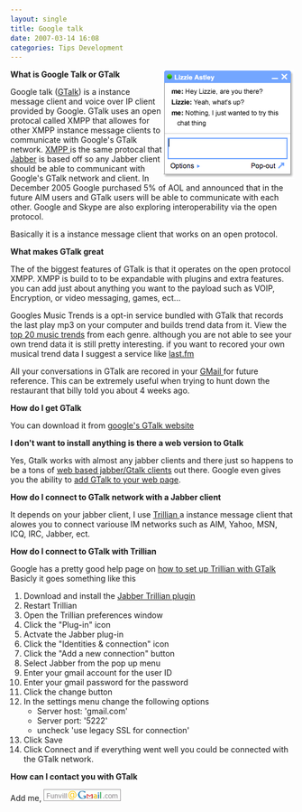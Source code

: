 ```yaml
---
layout: single
title: Google talk 
date: 2007-03-14 16:08
categories: Tips Development
---
```

<a href="/public/uploads/2007/03/chat_popout.png" title="GTalk pop up"><img src="/public/uploads/2007/03/chat_popout.png" alt="GTalk pop up" align="right" /></a>

<strong>What is Google Talk or GTalk </strong>

Google talk (<a href="http://www.google.com/talk/">GTalk</a>) is a instance message client and voice over IP client provided by Google. GTalk uses an open protocal called XMPP that allowes for other XMPP instance message clients to communicate with Google's GTalk network. <a href="http://www.xmpp.org/">XMPP  </a>is the same protocal that <a href="http://en.wikipedia.org/wiki/Jabber">Jabber</a> is based off so any Jabber client should be able to communicant with Google's GTalk network and client. In December 2005 Google purchased 5% of AOL and announced that in the future AIM users and GTalk users will be able to communicate with each other. Google and Skype are also exploring interoperability via the open protocol.

Basically it is a instance message client that works on an open protocol.

<strong>What makes GTalk great</strong>

The of the biggest features of GTalk is that it operates on the open protocol XMPP. XMPP is build to to be expandable with plugins and extra features.  you can add just about anything you want to the payload such as VOIP, Encryption, or video messaging, games, ect...

Googles Music Trends is a opt-in service bundled with GTalk that records the last play mp3 on your computer and builds trend data from it.  View the <a href="http://www.google.com/trends/music">top 20 music trends</a> from each genre.  although you are not able to see your own trend data it is still pretty interesting.  if you want to recored your own musical trend data I suggest a service like <a href="http://www.last.fm/">last.fm</a>

All your conversations in GTalk are recored in your <a href="http://mail.google.com/mail/">GMail </a>for future reference. This can be extremely useful when trying to hunt down the restaurant that billy told you about 4 weeks ago.

<strong>How do I get GTalk</strong>

You can download it from <a href="http://www.google.com/talk/">google's GTalk website</a>

<strong>I don't want to install anything is there a web version to Gtalk </strong>

Yes, Gtalk works with almost any jabber clients and there just so happens to be a tons of <a href="http://www.abluestar.com/utilities/gtalk/">web based jabber/Gtalk clients</a> out there. Google even gives you the ability to <a href="http://gmodules.com/ig/creator">add GTalk to your web page</a>.

<strong>How do I connect to GTalk network with a Jabber client </strong>

It depends on your jabber client, I use <a href="http://www.ceruleanstudios.com/">Trillian </a>a instance message client that alowes you to connect variouse IM networks such as AIM, Yahoo, MSN, ICQ, IRC, Jabber, ect.

<strong>How do I connect to GTalk with Trillian  </strong>

Google has a pretty good help page on <a href="http://www.google.com/support/talk/bin/answer.py?answer=24077">how to set up Trillian with GTalk</a>
Basicly it goes something like this
<ol>
	<li>Download and install the <a href="http://ceruleanstudios.com/downloads/detail.php?item=313">Jabber Trillian plugin</a></li>
	<li>Restart Trillian</li>
	<li>Open the Trillian preferences window</li>
	<li>Click the "Plug-in" icon</li>
	<li>Actvate the Jabber plug-in</li>
	<li>Click the "Identities &amp; connection" icon</li>
	<li>Click the "Add a new connection" button</li>
	<li>Select Jabber from the pop up menu</li>
	<li>Enter your gmail account for the user ID</li>
	<li>Enter your gmail password for the password</li>
	<li>Click the change button</li>
	<li>In the settings menu change the following options
<ul>
	<li>Server host: 'gmail.com'</li>
	<li>Server port: '5222'</li>
	<li>uncheck 'use legacy SSL for connection'</li>
</ul>
</li>
	<li>Click Save</li>
	<li>Click Connect and if everything went well you could be connected with the GTalk network.</li>
</ol>
<strong>How can I contact you with GTalk </strong>

Add me,  <a href="/public/uploads/2007/03/funvills_email.png" title="Gmail address"><img src="/public/uploads/2007/03/funvills_email.png" alt="Gmail address" /></a>
